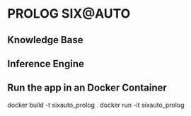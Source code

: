 # PROLOG SIX@AUTO

## Knowledge Base

## Inference Engine

## Run the app in an Docker Container

docker build -t sixauto_prolog .
docker run -it sixauto_prolog
